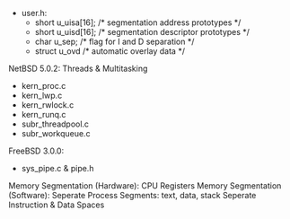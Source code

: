 - user.h:
	- short	u_uisa[16];					/* segmentation address prototypes */
	- short	u_uisd[16];					/* segmentation descriptor prototypes */
	- char	u_sep;						/* flag for I and D separation */
	- struct u_ovd						/* automatic overlay data */

NetBSD 5.0.2: Threads & Multitasking
- kern_proc.c
- kern_lwp.c
- kern_rwlock.c
- kern_runq.c
- subr_threadpool.c
- subr_workqueue.c

FreeBSD 3.0.0:
- sys_pipe.c & pipe.h

Memory Segmentation (Hardware): CPU Registers
Memory Segmentation (Software):
Seperate Process Segments: text, data, stack
Seperate Instruction & Data Spaces
